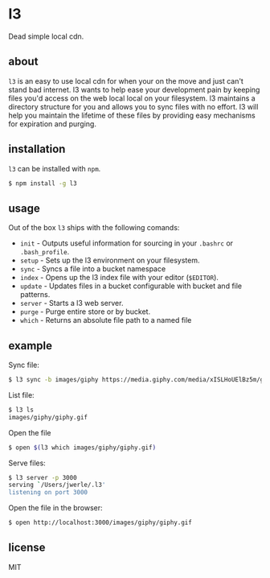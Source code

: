 l3
=====
Dead simple local cdn.

## about

`l3` is an easy to use local cdn for when your on the move and just
can't stand bad internet. l3 wants to help ease your development pain by
keeping files you'd access on the web local local on your filesystem.
l3 maintains a directory structure for you and allows you to sync files
with no effort. l3 will help you maintain the lifetime of these files by
providing easy mechanisms for expiration and purging.

## installation

`l3` can be installed with `npm`.

```sh
$ npm install -g l3
```

## usage

Out of the box `l3` ships with the following comands:

* `init` - Outputs useful information for sourcing in your `.bashrc` or `.bash_profile`.
* `setup` - Sets up the l3 environment on your filesystem.
* `sync` - Syncs a file into a bucket namespace
* `index` - Opens up the l3 index file with your editor (`$EDITOR`).
* `update` - Updates files in a bucket configurable with bucket and file patterns.
* `server` - Starts a l3 web server.
* `purge` - Purge entire store or by bucket.
* `which` - Returns an absolute file path to a named file

## example

Sync file:

```sh
$ l3 sync -b images/giphy https://media.giphy.com/media/xISLHoUElBz5m/giphy.gif
```

List file:

```sh
$ l3 ls
images/giphy/giphy.gif
```

Open the file

```sh
$ open $(l3 which images/giphy/giphy.gif)
```

Serve files:

```sh
$ l3 server -p 3000
serving `/Users/jwerle/.l3'
listening on port 3000
```

Open the file in the browser:

```sh
$ open http://localhost:3000/images/giphy/giphy.gif
```

## license

MIT

